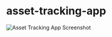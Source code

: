﻿# asset-tracking-app
![Asset Tracking App Screenshot](https://github.com/yourusername/asset-tracking-app/raw/master/screenshots/employee-master.png)
